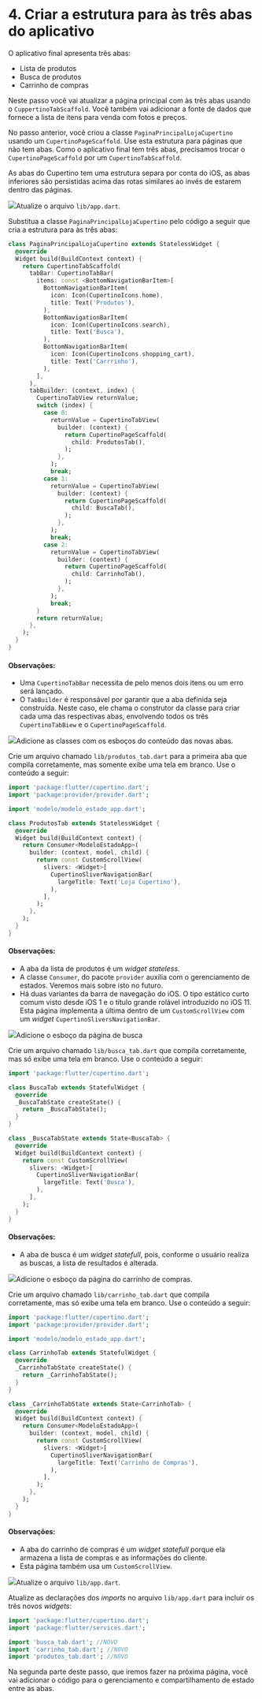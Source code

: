 # 4. Criar a estrutura para às três abas do aplicativo

O aplicativo final apresenta três abas:

* Lista de produtos
* Busca de produtos
* Carrinho de compras

Neste passo você vai atualizar a página principal com às três abas usando o `CuppertinoTabScaffold`. Você também vai adicionar a fonte de dados que fornece a lista de itens para venda com fotos e preços.

No passo anterior, você criou a classe `PaginaPrincipalLojaCupertino` usando um `CupertinoPageScaffold`. Use esta estrutura para páginas que não tem abas. Como o aplicativo final tem três abas, precisamos trocar o `CupertinoPageScaffold` por um `CupertinoTabScaffold`.

As abas do Cupertino tem uma estrutura separa por conta do iOS, as abas inferiores são persistidas acima das rotas similares ao invés de estarem dentro das páginas.

![](https://codelabs.developers.google.com/codelabs/first-flutter-app-pt2/img/a3c16fc17be25f6c.png)Atualize o arquivo `lib/app.dart`.

Substitua a classe `PaginaPrincipalLojaCupertino` pelo código a seguir que cria a estrutura para às três abas:

```dart
class PaginaPrincipalLojaCupertino extends StatelessWidget {
  @override
  Widget build(BuildContext context) {
    return CupertinoTabScaffold(
      tabBar: CupertinoTabBar(
        items: const <BottomNavigationBarItem>[
          BottomNavigationBarItem(
            icon: Icon(CupertinoIcons.home),
            title: Text('Produtos'),
          ),
          BottomNavigationBarItem(
            icon: Icon(CupertinoIcons.search),
            title: Text('Busca'),
          ),
          BottomNavigationBarItem(
            icon: Icon(CupertinoIcons.shopping_cart),
            title: Text('Carrrinho'),
          ),
        ],
      ),
      tabBuilder: (context, index) {
        CupertinoTabView returnValue;
        switch (index) {
          case 0:
            returnValue = CupertinoTabView(
              builder: (context) {
                return CupertinoPageScaffold(
                  child: ProdutosTab(),
                );
              },
            );
            break;
          case 1:
            returnValue = CupertinoTabView(
              builder: (context) {
                return CupertinoPageScaffold(
                  child: BuscaTab(),
                );
              },
            );
            break;
          case 2:
            returnValue = CupertinoTabView(
              builder: (context) {
                return CupertinoPageScaffold(
                  child: CarrinhoTab(),
                );
              },
            );
            break;
        }
        return returnValue;
      },
    );
  }
}
```

#### Observações:

* Uma `CupertinoTabBar` necessita de pelo menos dois itens ou um erro será lançado.
* O `TabBuilder` é responsável por garantir que a aba definida seja construída. Neste caso, ele chama o construtor da classe para criar cada uma das respectivas abas, envolvendo todos os três `CupertinoTabBiew` e o `CupertinoPageScaffold`.

![](https://codelabs.developers.google.com/codelabs/first-flutter-app-pt2/img/a3c16fc17be25f6c.png)Adicione as classes com os esboços do conteúdo das novas abas.

Crie um arquivo chamado `lib/produtos_tab.dart` para a primeira aba que compila corretamente, mas somente exibe uma tela em branco. Use o conteúdo a seguir:

```dart
import 'package:flutter/cupertino.dart';
import 'package:provider/provider.dart';

import 'modelo/modelo_estado_app.dart';

class ProdutosTab extends StatelessWidget {
  @override
  Widget build(BuildContext context) {
    return Consumer<ModeloEstadoApp>(
      builder: (context, model, child) {
        return const CustomScrollView(
          slivers: <Widget>[
            CupertinoSliverNavigationBar(
              largeTitle: Text('Loja Cupertino'),
            ),
          ],
        );
      },
    );
  }
}
```

#### Observações:

* A aba da lista de produtos é um _widget_ _stateless_.
* A classe `Consumer`, do pacote `provider` auxilia com o gerenciamento de estados. Veremos mais sobre isto no futuro.
* Há duas variantes da barra de navegação do iOS. O tipo estático curto comum visto desde iOS 1 e o título grande rolável introduzido no iOS 11. Esta página implementa a última dentro de um `CustomScrollView` com um _widget_ `CupertinoSliversNavigationBar`.

![](https://codelabs.developers.google.com/codelabs/first-flutter-app-pt2/img/a3c16fc17be25f6c.png)Adicione o esboço da página de busca

Crie um arquivo chamado `lib/busca_tab.dart` que compila corretamente, mas só exibe uma tela em branco. Use o conteúdo a seguir:

```dart
import 'package:flutter/cupertino.dart';

class BuscaTab extends StatefulWidget {
  @override
  _BuscaTabState createState() {
    return _BuscaTabState();
  }
}

class _BuscaTabState extends State<BuscaTab> {
  @override
  Widget build(BuildContext context) {
    return const CustomScrollView(
      slivers: <Widget>[
        CupertinoSliverNavigationBar(
          largeTitle: Text('Busca'),
        ),
      ],
    );
  }
}
```

#### Observações:

* A aba de busca é um _widget_ _statefull_, pois, conforme o usuário realiza as buscas, a lista de resultados é alterada.

![](https://codelabs.developers.google.com/codelabs/first-flutter-app-pt2/img/a3c16fc17be25f6c.png)Adicione o esboço da página do carrinho de compras.

Crie um arquivo chamado `lib/carrinho_tab.dart` que compila corretamente, mas só exibe uma tela em branco. Use o conteúdo a seguir:

```dart
import 'package:flutter/cupertino.dart';
import 'package:provider/provider.dart';

import 'modelo/modelo_estado_app.dart';

class CarrinhoTab extends StatefulWidget {
  @override
  _CarrinhoTabState createState() {
    return _CarrinhoTabState();
  }
}

class _CarrinhoTabState extends State<CarrinhoTab> {
  @override
  Widget build(BuildContext context) {
    return Consumer<ModeloEstadoApp>(
      builder: (context, model, child) {
        return const CustomScrollView(
          slivers: <Widget>[
            CupertinoSliverNavigationBar(
              largeTitle: Text('Carrinho de Compras'),
            ),
          ],
        );
      },
    );
  }
}
```

#### Observações:

* A aba do carrinho de compras é um _widget statefull_ porque ela armazena a lista de compras e as informações do cliente.
* Esta página também usa um `CustomScrollView`.

![](https://codelabs.developers.google.com/codelabs/first-flutter-app-pt2/img/a3c16fc17be25f6c.png)Atualize o arquivo `lib/app.dart`.

Atualize as declarações dos _imports_ no arquivo `lib/app.dart` para incluir os três novos _widgets_:

```dart
import 'package:flutter/cupertino.dart';
import 'package:flutter/services.dart';

import 'busca_tab.dart'; //NOVO
import 'carrinho_tab.dart'; //NOVO
import 'produtos_tab.dart'; //NOVO
```

Na segunda parte deste passo, que iremos fazer na próxima página, você vai adicionar o código para o gerenciamento e compartilhamento de estado entre as abas.

